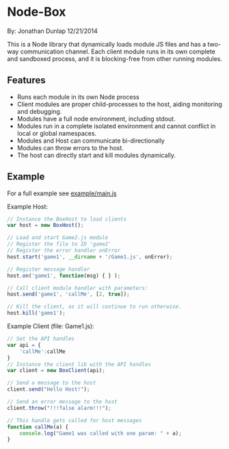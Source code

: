 # Node-Box
By: Jonathan Dunlap
12/21/2014

This is a Node library that dynamically loads module JS files and has a two-way communication channel. Each client module runs in its own complete and sandboxed process, and it is blocking-free from other running modules.


## Features
- Runs each module in its own Node process
- Client modules are proper child-processes to the host, aiding monitoring and debugging.
- Modules have a full node environment, including stdout.
- Modules run in a complete isolated environment and cannot conflict in local or global namespaces.
- Modules and Host can communicate bi-directionally
- Modules can throw errors to the host.
- The host can directly start and kill modules dynamically.


## Example

For a full example see [example/main.js](https://github.com/jadbox/node-box/blob/master/example/main.js)

Example Host:
```javascript
// Instance the BoxHost to load clients
var host = new BoxHost();

// Load and start Game2.js module
// Register the file to ID 'game2'
// Register the error handler onError
host.start('game1', __dirname + '/Game1.js', onError);

// Register message handler
host.on('game1', function(msg) { } );

// Call client module handler with parameters:
host.send('game1', 'callMe', [2, true]);

// Kill the client, as it will continue to run otherwise.
host.kill('game1');

```
Example Client (file: Game1.js):
```javascript
// Set the API handles
var api = {
	'callMe':callMe
}
// Instance the client lib with the API handles
var client = new BoxClient(api);

// Send a message to the host
client.send("Hello Host!");

// Send an error message to the host
client.throw("!!!false alarm!!!");

// This handle gets called for host messages
function callMe(a) {
	console.log("Game1 was called with one param: " + a);
}
